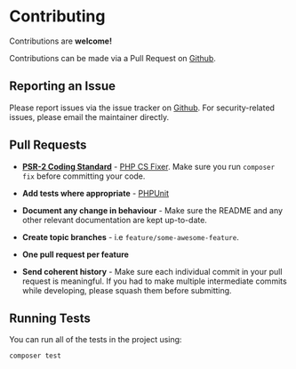 # Contributing

Contributions are **welcome!**

Contributions can be made via a Pull Request on [Github](https://github.com/mike182uk/cart).

## Reporting an Issue

Please report issues via the issue tracker on [Github](https://github.com/mike182uk/cart). For security-related issues, please email the maintainer directly.

## Pull Requests

- **[PSR-2 Coding Standard](https://github.com/php-fig/fig-standards/blob/master/accepted/PSR-2-coding-style-guide.md)** - [PHP CS Fixer](https://github.com/FriendsOfPHP/PHP-CS-Fixer). Make sure you run `composer fix` before committing your code.

- **Add tests where appropriate** - [PHPUnit](https://phpunit.de/)

- **Document any change in behaviour** - Make sure the README and any other relevant documentation are kept up-to-date.

- **Create topic branches** - i.e `feature/some-awesome-feature`.

- **One pull request per feature**

- **Send coherent history** - Make sure each individual commit in your pull request is meaningful. If you had to make multiple intermediate commits while developing, please squash them before submitting.

## Running Tests

You can run all of the tests in the project using:

```bash
composer test
```
